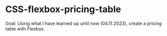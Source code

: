 # CSS-flexbox-pricing-table
Goal: Using what I have learned up until now (04.11.2023), create a pricing table with Flexbox.
